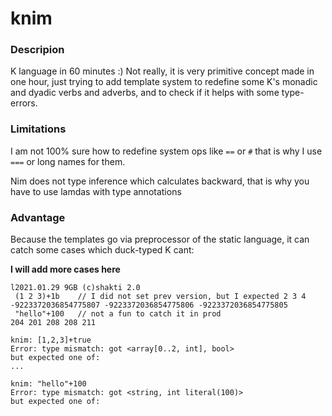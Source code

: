 # knim

### Descripion
K language in 60 minutes :) Not really, it is very primitive concept made in one hour, just trying to add template system to redefine some K's monadic and dyadic verbs and adverbs, and to check if it helps with some type-errors.

### Limitations
I am not 100% sure how to redefine system ops like ``==`` or ``#`` that is why I use ``===`` or long names for them.

Nim does not type inference which calculates backward, that is why you have to use lamdas with type annotations

### Advantage
Because the templates go via preprocessor of the static language, it can catch some cases which duck-typed K cant:

**I will add more cases here**

```
l2021.01.29 9GB (c)shakti 2.0
 (1 2 3)+1b    // I did not set prev version, but I expected 2 3 4
-9223372036854775807 -9223372036854775806 -9223372036854775805
 "hello"+100   // not a fun to catch it in prod
204 201 208 208 211
```

```
knim: [1,2,3]+true
Error: type mismatch: got <array[0..2, int], bool>
but expected one of:
...

knim: "hello"+100
Error: type mismatch: got <string, int literal(100)>
but expected one of:
```
